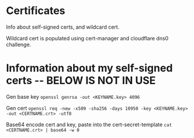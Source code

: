 # Certificates 
Info about self-signed certs, and wildcard cert.

Wildcard cert is populated using cert-manager and cloudflare dns0 challenge.

# Information about my self-signed certs -- BELOW IS NOT IN USE
Gen base key
```openssl genrsa -out <KEYNAME.key> 4096```

Gen cert
```openssl req -new -x509 -sha256 -days 10950 -key <KEYNAME.key> -out <CERTNAME.crt> -utf8```

Base64 encode cert and key, paste into the cert-secret-template
```cat <CERTNAME.crt> | base64 -w 0```
